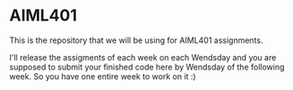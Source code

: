 # AIML401

This is the repository that we will be using for AIML401 assignments.

I'll release the assigments of each week on each Wendsday and you are supposed to submit your finished
code here by Wendsday of the following week. So you have one entire week to work on it :)
